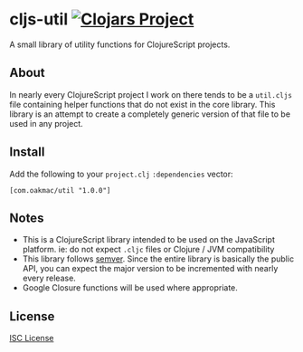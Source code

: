 # cljs-util [![Clojars Project](https://img.shields.io/clojars/v/com.oakmac/util.svg)](https://clojars.org/com.oakmac/util)

A small library of utility functions for ClojureScript projects.

## About

In nearly every ClojureScript project I work on there tends to be a `util.cljs`
file containing helper functions that do not exist in the core library. This
library is an attempt to create a completely generic version of that file to be
used in any project.

## Install

Add the following to your `project.clj` `:dependencies` vector:

```
[com.oakmac/util "1.0.0"]
```

## Notes

* This is a ClojureScript library intended to be used on the JavaScript
  platform. ie: do not expect `.cljc` files or Clojure / JVM compatibility
* This library follows [semver]. Since the entire library is basically the
  public API, you can expect the major version to be incremented with nearly
  every release.
* Google Closure functions will be used where appropriate.

## License

[ISC License]

[semver]:http://semver.org/
[ISC License]:LICENSE.md
